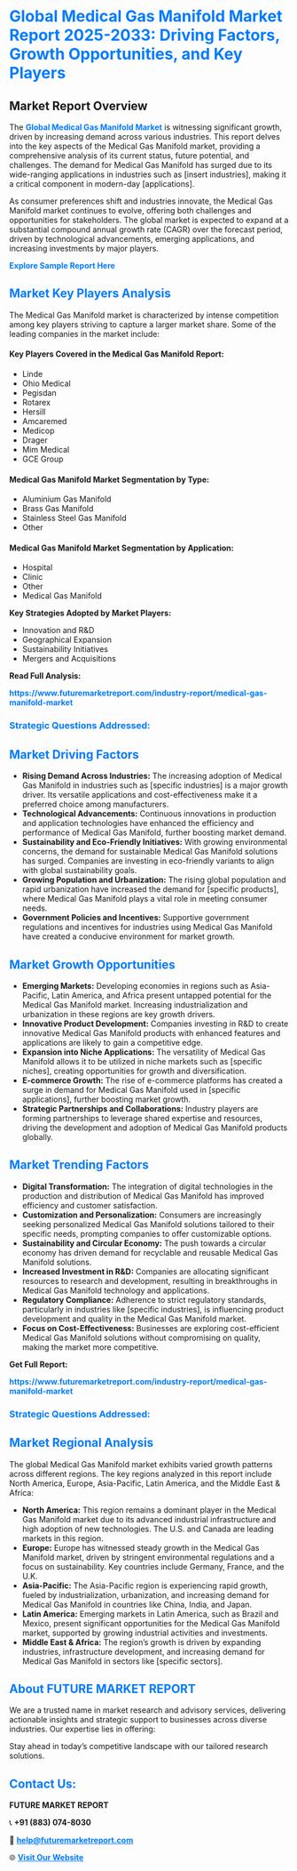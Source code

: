 <h1 style="color: #007BFF;">Global Medical Gas Manifold Market Report 2025-2033: Driving Factors, Growth Opportunities, and Key Players</h1>

<section id="overview">
<h2>Market Report Overview</h2>
<p>The <a href="https://www.futuremarketreport.com/industry-report/medical-gas-manifold-market" style="color: #007BFF; text-decoration: none;"><strong>Global Medical Gas Manifold Market</strong></a> is witnessing significant growth, driven by increasing demand across various industries. This report delves into the key aspects of the Medical Gas Manifold market, providing a comprehensive analysis of its current status, future potential, and challenges. The demand for Medical Gas Manifold has surged due to its wide-ranging applications in industries such as [insert industries], making it a critical component in modern-day [applications].</p>
<p>As consumer preferences shift and industries innovate, the Medical Gas Manifold market continues to evolve, offering both challenges and opportunities for stakeholders. The global market is expected to expand at a substantial compound annual growth rate (CAGR) over the forecast period, driven by technological advancements, emerging applications, and increasing investments by major players.</p>
</section>

<section id="overview">
<p><a href="https://www.futuremarketreport.com/request-sample/reportId=122150" style="color: #007BFF; text-decoration: none;"><strong>Explore Sample Report Here</strong></a></p>
</section>

<section id="key-players">
<h2 style="color: #007BFF;">Market Key Players Analysis</h2>
<p>The Medical Gas Manifold market is characterized by intense competition among key players striving to capture a larger market share. Some of the leading companies in the market include:</p>
<h4>Key Players Covered in the Medical Gas Manifold Report:</h4>
<ul><li>Linde</li><li>Ohio Medical</li><li>Pegisdan</li><li>Rotarex</li><li>Hersill</li><li>Amcaremed</li><li>Medicop</li><li>Drager</li><li>Mim Medical</li><li>GCE Group</li></ul>
<h4>Medical Gas Manifold Market Segmentation by Type:</h4>
<ul><li>Aluminium Gas Manifold</li><li>Brass Gas Manifold</li><li>Stainless Steel Gas Manifold</li><li>Other</li></ul>

<h4>Medical Gas Manifold Market Segmentation by Application:</h4>
<ul><li>Hospital</li><li>Clinic</li><li>Other</li><li>Medical Gas Manifold</li></ul>
<p><strong>Key Strategies Adopted by Market Players:</strong></p>
<ul>
<li>Innovation and R&D</li>
<li>Geographical Expansion</li>
<li>Sustainability Initiatives</li>
<li>Mergers and Acquisitions</li>
</ul>
</section>

<section>
<p><strong>Read Full Analysis: </strong></p><a href="https://www.futuremarketreport.com/industry-report/medical-gas-manifold-market" style="color: #007BFF; text-decoration: none;"><strong>https://www.futuremarketreport.com/industry-report/medical-gas-manifold-market</strong></a>
<h3 style="color: #007BFF;">Strategic Questions Addressed:</h3>
</section>

<section id="driving-factors">
<h2 style="color: #007BFF;">Market Driving Factors</h2>
<ul>
<li><strong>Rising Demand Across Industries:</strong> The increasing adoption of Medical Gas Manifold in industries such as [specific industries] is a major growth driver. Its versatile applications and cost-effectiveness make it a preferred choice among manufacturers.</li>
<li><strong>Technological Advancements:</strong> Continuous innovations in production and application technologies have enhanced the efficiency and performance of Medical Gas Manifold, further boosting market demand.</li>
<li><strong>Sustainability and Eco-Friendly Initiatives:</strong> With growing environmental concerns, the demand for sustainable Medical Gas Manifold solutions has surged. Companies are investing in eco-friendly variants to align with global sustainability goals.</li>
<li><strong>Growing Population and Urbanization:</strong> The rising global population and rapid urbanization have increased the demand for [specific products], where Medical Gas Manifold plays a vital role in meeting consumer needs.</li>
<li><strong>Government Policies and Incentives:</strong> Supportive government regulations and incentives for industries using Medical Gas Manifold have created a conducive environment for market growth.</li>
</ul>
</section>

<section id="growth-opportunities">
<h2 style="color: #007BFF;">Market Growth Opportunities</h2>
<ul>
<li><strong>Emerging Markets:</strong> Developing economies in regions such as Asia-Pacific, Latin America, and Africa present untapped potential for the Medical Gas Manifold market. Increasing industrialization and urbanization in these regions are key growth drivers.</li>
<li><strong>Innovative Product Development:</strong> Companies investing in R&D to create innovative Medical Gas Manifold products with enhanced features and applications are likely to gain a competitive edge.</li>
<li><strong>Expansion into Niche Applications:</strong> The versatility of Medical Gas Manifold allows it to be utilized in niche markets such as [specific niches], creating opportunities for growth and diversification.</li>
<li><strong>E-commerce Growth:</strong> The rise of e-commerce platforms has created a surge in demand for Medical Gas Manifold used in [specific applications], further boosting market growth.</li>
<li><strong>Strategic Partnerships and Collaborations:</strong> Industry players are forming partnerships to leverage shared expertise and resources, driving the development and adoption of Medical Gas Manifold products globally.</li>
</ul>
</section>

<section id="trending-factors">
<h2 style="color: #007BFF;">Market Trending Factors</h2>
<ul>
<li><strong>Digital Transformation:</strong> The integration of digital technologies in the production and distribution of Medical Gas Manifold has improved efficiency and customer satisfaction.</li>
<li><strong>Customization and Personalization:</strong> Consumers are increasingly seeking personalized Medical Gas Manifold solutions tailored to their specific needs, prompting companies to offer customizable options.</li>
<li><strong>Sustainability and Circular Economy:</strong> The push towards a circular economy has driven demand for recyclable and reusable Medical Gas Manifold solutions.</li>
<li><strong>Increased Investment in R&D:</strong> Companies are allocating significant resources to research and development, resulting in breakthroughs in Medical Gas Manifold technology and applications.</li>
<li><strong>Regulatory Compliance:</strong> Adherence to strict regulatory standards, particularly in industries like [specific industries], is influencing product development and quality in the Medical Gas Manifold market.</li>
<li><strong>Focus on Cost-Effectiveness:</strong> Businesses are exploring cost-efficient Medical Gas Manifold solutions without compromising on quality, making the market more competitive.</li>
</ul>
</section>

<section>
<p><strong>Get Full Report: </strong></p><a href="https://www.futuremarketreport.com/industry-report/medical-gas-manifold-market" style="color: #007BFF; text-decoration: none;"><strong>https://www.futuremarketreport.com/industry-report/medical-gas-manifold-market</strong></a>
<h3 style="color: #007BFF;">Strategic Questions Addressed:</h3>
</section>


<section id="regional-analysis">
<h2 style="color: #007BFF;">Market Regional Analysis</h2>
<p>The global Medical Gas Manifold market exhibits varied growth patterns across different regions. The key regions analyzed in this report include North America, Europe, Asia-Pacific, Latin America, and the Middle East & Africa:</p>
<ul>
<li><strong>North America:</strong> This region remains a dominant player in the Medical Gas Manifold market due to its advanced industrial infrastructure and high adoption of new technologies. The U.S. and Canada are leading markets in this region.</li>
<li><strong>Europe:</strong> Europe has witnessed steady growth in the Medical Gas Manifold market, driven by stringent environmental regulations and a focus on sustainability. Key countries include Germany, France, and the U.K.</li>
<li><strong>Asia-Pacific:</strong> The Asia-Pacific region is experiencing rapid growth, fueled by industrialization, urbanization, and increasing demand for Medical Gas Manifold in countries like China, India, and Japan.</li>
<li><strong>Latin America:</strong> Emerging markets in Latin America, such as Brazil and Mexico, present significant opportunities for the Medical Gas Manifold market, supported by growing industrial activities and investments.</li>
<li><strong>Middle East & Africa:</strong> The region’s growth is driven by expanding industries, infrastructure development, and increasing demand for Medical Gas Manifold in sectors like [specific sectors].</li>
</ul>
</section>

<footer>
<h2 style="color: #007BFF;">About FUTURE MARKET REPORT</h2>
<p>We are a trusted name in market research and advisory services, delivering actionable insights and strategic support to businesses across diverse industries. Our expertise lies in offering:</p>

<p>Stay ahead in today’s competitive landscape with our tailored research solutions.</p>

<h2 style="color: #007BFF;">Contact Us:</h2>
<p><strong>FUTURE MARKET REPORT</strong></p>
<p>📞 <strong>+91 (883) 074-8030</strong></p>
<p>📧 <strong><a href="mailto:help@futuremarketreport.com" style="color: #007BFF;">help@futuremarketreport.com</a></strong></p>
<p>🌐 <strong><a href="https://www.futuremarketreport.com/" style="color: #007BFF;">Visit Our Website</a></strong></p>
</footer>